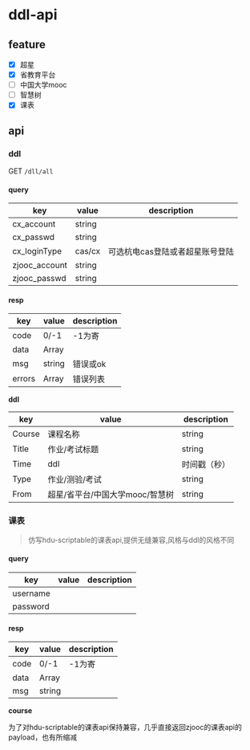 # ddl-api

## feature

- [x] 超星
- [x] 省教育平台
- [ ] 中国大学mooc
- [ ] 智慧树
- [x] 课表

## api

### ddl

GET `/dll/all`

#### query

| key           | value  | description       |
|---------------|--------|-------------------|
| cx_account    | string |                   |
| cx_passwd     | string |                   |
| cx_loginType  | cas/cx | 可选杭电cas登陆或者超星账号登陆 |
| zjooc_account | string |                   |
| zjooc_passwd  | string |                   |

#### resp

| key    | value         | description |
|--------|---------------|-------------|
| code   | 0/-1          | -1为寄        |
| data   | Array<ddl>    |             |
| msg    | string        | 错误或ok       |
| errors | Array<string> | 错误列表        |

**ddl**

| key    | value               | description |
|--------|---------------------|-------------|
| Course | 课程名称                | string      |
| Title  | 作业/考试标题             | string      |
| Time   | ddl                 | 时间戳（秒）      |
| Type   | 作业/测验/考试            | string      |
| From   | 超星/省平台/中国大学mooc/智慧树 | string      |

### 课表

> 仿写hdu-scriptable的课表api,提供无缝兼容,风格与ddl的风格不同

#### query

| key      | value  | description       |
|----------|--------|-------------------|
| username |        |                   |
| password |        |                   |

#### resp

| key  | value         | description |
|------|---------------|-------------|
| code | 0/-1          | -1为寄        |
| data | Array<course> |             |
| msg  | string        |             |

**course**

为了对hdu-scriptable的课表api保持兼容，几乎直接返回zjooc的课表api的payload，也有所缩减

